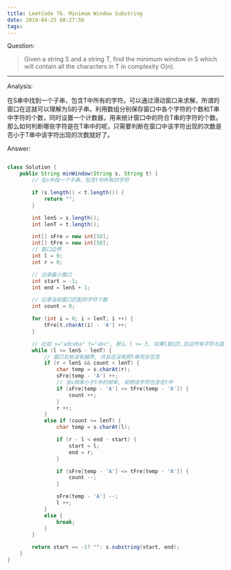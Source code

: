 ```yaml
---
title: LeetCode 76. Minimum Window Substring
date: 2019-04-25 08:27:50
tags:
---
```


Question:

> Given a string S and a string T, find the minimum window in S which will contain all the characters in T in complexity O(n).

<!--more-->

---

Analysis:

在S串中找到一个子串，包含T中所有的字符。可以通过滑动窗口来求解，所谓的窗口在这就可以理解为S的子串。利用数组分别保存窗口中各个字符的个数和T串中字符的个数，同时设置一个计数器，用来统计窗口中的符合T串的字符的个数。那么如何判断哪些字符是在T串中的呢，只需要判断在窗口中该字符出现的次数是否小于T串中该字符出现的次数就好了。

Answer:

``` java

class Solution {
    public String minWindow(String s, String t) {
        // 在s中找一个子串，包含t中所有的字符

        if (s.length() < t.length()) {
            return "";
        }

        int lenS = s.length();
        int lenT = t.length();

        int[] sFre = new int[58];
        int[] tFre = new int[58];
        // 窗口边界
        int l = 0;
        int r = 0;

        // 记录最小窗口
        int start = -1;
        int end = lenS + 1;

        // 记录当前窗口匹配的字符个数
        int count = 0;

        for (int i = 0; i < lenT; i ++) {
            tFre[t.charAt(i) - 'A'] ++;
        }

        // 比如 s="adceba" t="abc", 那么 l <= 3, 如果l超过3,后边所有字符长度也不够t的长度了
        while (l <= lenS - lenT) {
            // 窗口右标没有越界, 并且还没有把t串完全包含
            if (r < lenS && count < lenT) {
                char temp = s.charAt(r);
                sFre[temp - 'A'] ++;
                // 当s频率小于t中的频率, 说明该字符包含在t中 
                if (sFre[temp - 'A'] <= tFre[temp - 'A']) {
                    count ++;
                }
                r ++;
            }
            else if (count >= lenT) {
                char temp = s.charAt(l);

                if (r - l < end - start) {
                    start = l;
                    end = r;
                }

                if (sFre[temp - 'A'] <= tFre[temp - 'A']) {
                    count --;
                }

                sFre[temp - 'A'] --;
                l ++;
            }
            else {
                break;
            }
        }

        return start == -1? "": s.substring(start, end);
    }
}

```
